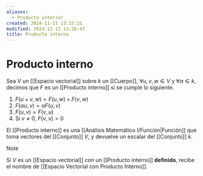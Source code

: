 ```yaml
---
aliases:
  - Producto interior
created: 2024-11-11 13:15:21
modified: 2024-11-11 13:26:47
title: Producto interno
---
```


# Producto interno

Sea $V$ un [[Espacio vectorial]] sobre $k$ un [[Cuerpo]], $\forall u, v, w \in V$ y $\forall \alpha \in k$, decimos que $F$ es un [[Producto interno]] si se cumple lo siguiente.

1. $F \left( u + v, w \right) = F \left( u, w \right) + F \left( v, w \right)$
2. $F \left( \alpha u, v \right) = \alpha F \left( u, v \right)$
3. $F \left( u, v \right) = F \left( v, u \right)$
4. Si $v \neq 0$, $F \left( v, v \right) > 0$

El [[Producto interno]] es una [[Análisis Matemático I/Función|Función]] que toma vectores del [[Conjunto]] $V$, y devuelve un escalar del [[Conjunto]] $k$.

> [!note]
> Si $V$ es un [[Espacio vectorial]] con un [[Producto interno]] **definido**, recibe el nombre de [[Espacio Vectorial con Producto Interno]].
